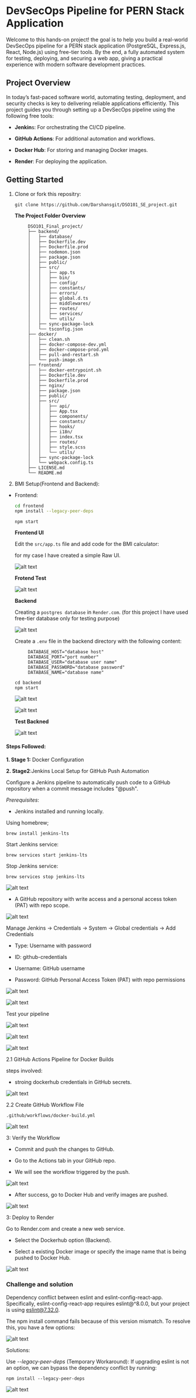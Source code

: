 # DevSecOps Pipeline for PERN Stack Application

Welcome to this hands-on project! the goal is to help you build a real-world DevSecOps pipeline for a PERN stack application (PostgreSQL, Express.js, React, Node.js) using free-tier tools. By the end, a fully automated system for testing, deploying, and securing a web app, giving a practical experience with modern software development practices.

## Project Overview 

In today’s fast-paced software world, automating testing, deployment, and security checks is key to delivering reliable applications efficiently. This project guides you through setting up a DevSecOps pipeline using the following free tools:

* **Jenkin**s: For orchestrating the CI/CD pipeline.

* **GitHub Actions**: For additional automation and workflows.

* **Docker Hub**: For storing and managing Docker images.

* **Render**: For deploying the application.

## Getting Started

1. Clone or fork this repositry:

     ```gitclone
     git clone https://github.com/Darshansgit/DSO101_SE_project.git
     ```


     **The Project Folder Overview**
     ```Project structure
          DSO101_Final_project/
          ├── backend/
          │   ├── database/
          │   ├── Dockerfile.dev
          │   ├── Dockerfile.prod
          │   ├── nodemon.json
          │   ├── package.json
          │   ├── public/
          │   ├── src/
          │   │   ├── app.ts
          │   │   ├── bin/
          │   │   ├── config/
          │   │   ├── constants/
          │   │   ├── errors/
          │   │   ├── global.d.ts
          │   │   ├── middlewares/
          │   │   ├── routes/
          │   │   ├── services/
          │   │   └── utils/
          │   ├── sync-package-lock
          │   └── tsconfig.json
          ├── docker/
          │   ├── clean.sh
          │   ├── docker-compose-dev.yml
          │   ├── docker-compose-prod.yml
          │   ├── pull-and-restart.sh
          │   └── push-image.sh
          ├── frontend/
          │   ├── docker-entrypoint.sh
          │   ├── Dockerfile.dev
          │   ├── Dockerfile.prod
          │   ├── nginx/
          │   ├── package.json
          │   ├── public/
          │   ├── src/
          │   │   ├── api/
          │   │   ├── App.tsx
          │   │   ├── components/
          │   │   ├── constants/
          │   │   ├── hooks/
          │   │   ├── i18n/
          │   │   ├── index.tsx
          │   │   ├── routes/
          │   │   ├── style.scss
          │   │   └── utils/
          │   ├── sync-package-lock
          │   └── webpack.config.ts
          ├── LICENSE.md
          └── README.md
     ```
2. BMI Setup(Frontend and Backend):
     
- Frontend:
     ```bash
     cd frontend
     npm install --legacy-peer-deps
     ```

     ```
     npm start
     ```

     **Frontend UI**

     Edit the `src/app.ts` file and add code for the BMI calculator:

     for my case I have created a simple Raw UI.

     ![alt text](assets/frontend1.png)

     **Frotend Test**

     ![alt text](<assets/frontend test.png>)

     **Backend**

     Creating a `postgres database` in `Render.com`. (for this project I have used free-tier database only for testing purpose)

     ![alt text](assets/renderdatabase.png)

     Create a `.env` file in the backend directory with the following content:

     ```
          DATABASE_HOST="database host"
          DATABASE_PORT="port number"
          DATABASE_USER="database user name"
          DATABASE_PASSWORD="database password"
          DATABASE_NAME="database name"
     ```

     ```
     cd backend
     npm start
     ```
     ![alt text](assets/backend1.png)

     ![alt text](<assets/connection withh db .png>)

     **Test Backned**

     ![alt text](assets/backendtest.png)

#### Steps Followed:

**1. Stage 1:** Docker Configuration


**2. Stage2**:Jenkins Local Setup for GitHub Push Automation

Configure a Jenkins pipeline to automatically push code to a GitHub repository when a commit message includes "@push".

*Prerequisites*:
- Jenkins installed and running locally. 

Using homebrew;
```bash
brew install jenkins-lts
```  

Start Jenkins service:
```
brew services start jenkins-lts
```

Stop Jenkins service:
```
brew services stop jenkins-lts
```
![alt text](assets/2.1.png)

- A GitHub repository with write access and a personal access token (PAT) with repo scope.

![alt text](<assets/git classic token .png>)

Manage Jenkins → Credentials → System → Global credentials → Add Credentials

- Type: Username with password

- ID: github-credentials

- Username: GitHub username

- Password: GitHub Personal Access Token (PAT) with repo permissions

![alt text](<assets/git credentials in jenkins .png>)

![alt text](<assets/jenkins credentials .png>)

Test your pipeline 

![alt text](<assets/Stage2 output.png>)

![alt text](assets/output2.1.png)

![alt text](<assets/jenkins finished output.png>)

2.1 GitHub Actions Pipeline for Docker Builds

steps involved:
- stroing dockerhub credentials in GitHub secrets. 

![alt text](<assets/github containing dockerhub secretes .png>)

2.2 Create GitHub Workflow File

`.github/workflows/docker-build.yml`

![alt text](assets/githubaction1.png)

3: Verify the Workflow
- Commit and push the changes to GitHub.

- Go to the Actions tab in your GitHub repo.

- We will see the workflow triggered by the push.

![alt text](<assets/output github actions.png>)

- After success, go to Docker Hub and verify images are pushed.

![alt text](<assets/dockerhub output.png>)


3: Deploy to Render 

Go to Render.com and create a new web service.


- Select the Dockerhub option (Backend).

- Select a existing Docker image or specify the image name that is being pushed to Docker Hub. 

![alt text](<assets/render deployment backend.png>)




















### Challenge and solution

Dependency conflict between eslint and eslint-config-react-app. Specifically, eslint-config-react-app requires eslint@^8.0.0, but your project is using eslint@7.32.0.

The npm install command fails because of this version mismatch. To resolve this, you have a few options:

![alt text](assets/issue1.2.png)

Solutions:

Use *--legacy-peer-deps* (Temporary Workaround): If upgrading eslint is not an option, we can bypass the dependency conflict by running:

```
npm install --legacy-peer-deps
```
![alt text](assets/issue1.png)